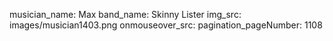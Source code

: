 musician_name: Max
band_name: Skinny Lister
img_src: images/musician1403.png
onmouseover_src: 
pagination_pageNumber: 1108